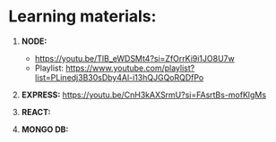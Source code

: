 # Learning materials: 

1. **NODE:** 
    - https://youtu.be/TlB_eWDSMt4?si=ZfOrrKi9i1JO8U7w
    - Playlist: https://www.youtube.com/playlist?list=PLinedj3B30sDby4Al-i13hQJGQoRQDfPo

2. **EXPRESS:** https://youtu.be/CnH3kAXSrmU?si=FAsrtBs-mofKlgMs

3. **REACT:** 

4. **MONGO DB:** 